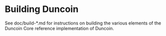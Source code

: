 Building Duncoin
================

See doc/build-*.md for instructions on building the various
elements of the Duncoin Core reference implementation of Duncoin.

